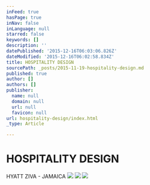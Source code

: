 ```yaml
---
inFeed: true
hasPage: true
inNav: false
inLanguage: null
starred: false
keywords: []
description: ''
datePublished: '2015-12-16T06:03:06.826Z'
dateModified: '2015-12-16T06:02:58.834Z'
title: HOSPITALITY DESIGN
sourcePath: _posts/2015-11-19-hospitality-design.md
published: true
author: []
authors: []
publisher:
  name: null
  domain: null
  url: null
  favicon: null
url: hospitality-design/index.html
_type: Article

---
```

# HOSPITALITY DESIGN

HYATT ZIVA  -  JAMAICA
![](https://the-grid-user-content.s3-us-west-2.amazonaws.com/0176cde0-d248-4134-b927-41b035ee2857.png)
![](https://the-grid-user-content.s3-us-west-2.amazonaws.com/2c6777f3-87b6-4f4d-990d-aeab8f38fb6a.png)
![](https://the-grid-user-content.s3-us-west-2.amazonaws.com/35e0658b-1fab-4e9b-9f5e-bbdd9098fe5a.png)
